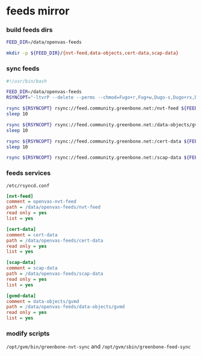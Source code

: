 # feeds mirror



### build feeds dirs

```bash
FEED_DIR=/data/openvas-feeds

mkdir -p ${FEED_DIR}/{nvt-feed,data-objects,cert-data,scap-data}

```

### sync feeds

```bash
#!/usr/bin/bash

FEED_DIR=/data/openvas-feeds
RSYNCOPT="-ltvrP --delete --perms --chmod=Fugo+r,Fug+w,Dugo-s,Dugo+rx,Dug+w"

rsync ${RSYNCOPT} rsync://feed.community.greenbone.net:/nvt-feed ${FEED_DIR}/nvt-feed
sleep 10

rsync ${RSYNCOPT} rsync://feed.community.greenbone.net:/data-objects/gvmd ${FEED_DIR}/data-objects
sleep 10

rsync ${RSYNCOPT} rsync://feed.community.greenbone.net:/cert-data ${FEED_DIR}/cert-data
sleep 10

rsync ${RSYNCOPT} rsync://feed.community.greenbone.net:/scap-data ${FEED_DIR}/scap-data
```

### feeds services

`/etc/rsyncd.conf`

```ini
[nvt-feed]
comment = openvas-nvt-feed
path = /data/openvas-feeds/nvt-feed
read only = yes
list = yes

[cert-data]
comment = cert-data
path = /data/openvas-feeds/cert-data
read only = yes
list = yes

[scap-data]
comment = scap-data
path = /data/openvas-feeds/scap-data
read only = yes
list = yes

[gvmd-data]
comment = data-objects/gvmd
path = /data/openvas-feeds/data-objects/gvmd
read only = yes
list = yes
```

### modify scripts

`/opt/gvm/bin/greenbone-nvt-sync` and `/opt/gvm/sbin/greenbone-feed-sync`